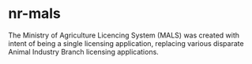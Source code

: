 # nr-mals
The Ministry of Agriculture Licencing System (MALS) was created with intent of being a single licensing application, replacing various disparate Animal Industry Branch licensing applications.
